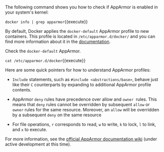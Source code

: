 The following command shows you how to check if AppArmor is enabled in your system's kernel:

`docker info | grep apparmor`{{execute}}

By default, Docker applies the `docker-default` AppArmor profile to new containers. This profile is located in ``/etc/apparmor.d/docker/`` and you can find more information about it in the [documentation](https://docs.docker.com/engine/security/apparmor/#understand-the-policies).

Check the `docker-default` AppArmor.

`cat /etc/apparmor.d/docker`{{execute}}

Here are some quick pointers for how to understand AppArmor profiles:

- `Include` statements, such as ``#include <abstractions/base>``, behave just like their `C` counterparts by expanding to additional AppArmor profile contents.

- AppArmor `deny` rules have precedence over allow and `owner `rules. This means that `deny` rules cannot be overridden by subsequent `allow` or `owner` rules for the same resource. Moreover, an `allow` will be overridden by a subsequent `deny` on the same resource

- For file operations, `r` corresponds to read, `w` to write, `k` to lock, `l` to link, and `x` to execute.

For more information, see the [official AppArmor documentation wiki](http://wiki.apparmor.net/index.php/Documentation) (under active development at this time).
